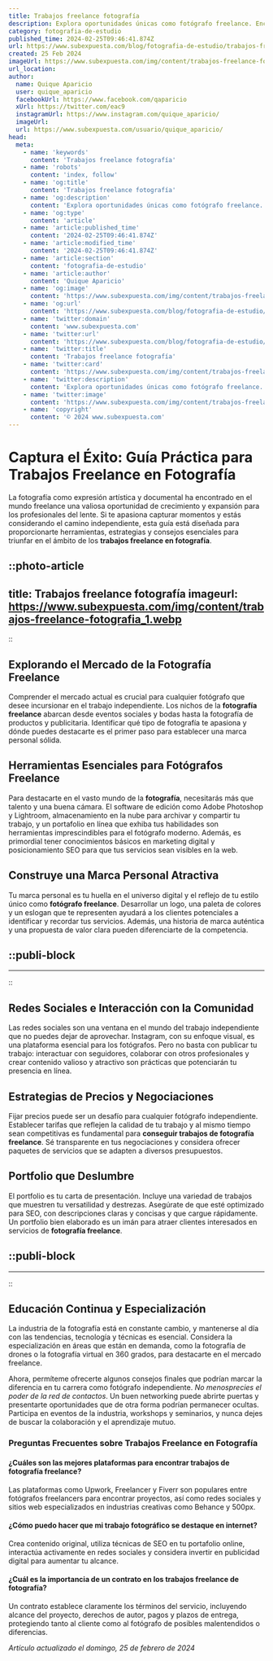 ```yaml
---
title: Trabajos freelance fotografía
description: Explora oportunidades únicas como fotógrafo freelance. Encuentra trabajos que potencien tu creatividad y libertad profesional. ¡Empieza ahora!
category: fotografia-de-estudio
published_time: 2024-02-25T09:46:41.874Z
url: https://www.subexpuesta.com/blog/fotografia-de-estudio/trabajos-freelance-fotografia
created: 25 Feb 2024
imageUrl: https://www.subexpuesta.com/img/content/trabajos-freelance-fotografia_1.webp
url_location:
author:
  name: Quique Aparicio
  user: quique_aparicio
  facebookUrl: https://www.facebook.com/qaparicio
  xUrl: https://twitter.com/eac9
  instagramUrl: https://www.instagram.com/quique_aparicio/
  imageUrl: 
  url: https://www.subexpuesta.com/usuario/quique_aparicio/
head:
  meta:
    - name: 'keywords'
      content: 'Trabajos freelance fotografía'
    - name: 'robots'
      content: 'index, follow'
    - name: 'og:title'
      content: 'Trabajos freelance fotografía'
    - name: 'og:description'
      content: 'Explora oportunidades únicas como fotógrafo freelance. Encuentra trabajos que potencien tu creatividad y libertad profesional. ¡Empieza ahora!'
    - name: 'og:type'
      content: 'article'
    - name: 'article:published_time'
      content: '2024-02-25T09:46:41.874Z'
    - name: 'article:modified_time'
      content: '2024-02-25T09:46:41.874Z'
    - name: 'article:section'
      content: 'fotografia-de-estudio'
    - name: 'article:author'
      content: 'Quique Aparicio'
    - name: 'og:image'
      content: 'https://www.subexpuesta.com/img/content/trabajos-freelance-fotografia_1.webp'
    - name: 'og:url'
      content: 'https://www.subexpuesta.com/blog/fotografia-de-estudio/trabajos-freelance-fotografia'
    - name: 'twitter:domain'
      content: 'www.subexpuesta.com'
    - name: 'twitter:url'
      content: 'https://www.subexpuesta.com/blog/fotografia-de-estudio/trabajos-freelance-fotografia'
    - name: 'twitter:title'
      content: 'Trabajos freelance fotografía'
    - name: 'twitter:card'
      content: 'https://www.subexpuesta.com/img/content/trabajos-freelance-fotografia_1.webp'
    - name: 'twitter:description'
      content: 'Explora oportunidades únicas como fotógrafo freelance. Encuentra trabajos que potencien tu creatividad y libertad profesional. ¡Empieza ahora!'
    - name: 'twitter:image'
      content: 'https://www.subexpuesta.com/img/content/trabajos-freelance-fotografia_1.webp'
    - name: 'copyright'
      content: '© 2024 www.subexpuesta.com'
---
```

# Captura el Éxito: Guía Práctica para Trabajos Freelance en Fotografía

La fotografía como expresión artística y documental ha encontrado en el mundo freelance una valiosa oportunidad de crecimiento y expansión para los profesionales del lente. Si te apasiona capturar momentos y estás considerando el camino independiente, esta guía está diseñada para proporcionarte herramientas, estrategias y consejos esenciales para triunfar en el ámbito de los **trabajos freelance en fotografía**.


::photo-article
---
title: Trabajos freelance fotografía
imageurl: https://www.subexpuesta.com/img/content/trabajos-freelance-fotografia_1.webp
---
::


## Explorando el Mercado de la Fotografía Freelance

Comprender el mercado actual es crucial para cualquier fotógrafo que desee incursionar en el trabajo independiente. Los nichos de la **fotografía freelance** abarcan desde eventos sociales y bodas hasta la fotografía de productos y publicitaria. Identificar qué tipo de fotografía te apasiona y dónde puedes destacarte es el primer paso para establecer una marca personal sólida.

## Herramientas Esenciales para Fotógrafos Freelance

Para destacarte en el vasto mundo de la **fotografía**, necesitarás más que talento y una buena cámara. El software de edición como Adobe Photoshop y Lightroom, almacenamiento en la nube para archivar y compartir tu trabajo, y un portafolio en línea que exhiba tus habilidades son herramientas imprescindibles para el fotógrafo moderno. Además, es primordial tener conocimientos básicos en marketing digital y posicionamiento SEO para que tus servicios sean visibles en la web.

## Construye una Marca Personal Atractiva

Tu marca personal es tu huella en el universo digital y el reflejo de tu estilo único como **fotógrafo freelance**. Desarrollar un logo, una paleta de colores y un eslogan que te representen ayudará a los clientes potenciales a identificar y recordar tus servicios. Además, una historia de marca auténtica y una propuesta de valor clara pueden diferenciarte de la competencia.


  ::publi-block
  ---
  ---
  ::
  
  
## Redes Sociales e Interacción con la Comunidad

Las redes sociales son una ventana en el mundo del trabajo independiente que no puedes dejar de aprovechar. Instagram, con su enfoque visual, es una plataforma esencial para los fotógrafos. Pero no basta con publicar tu trabajo: interactuar con seguidores, colaborar con otros profesionales y crear contenido valioso y atractivo son prácticas que potenciarán tu presencia en línea.

## Estrategias de Precios y Negociaciones

Fijar precios puede ser un desafío para cualquier fotógrafo independiente. Establecer tarifas que reflejen la calidad de tu trabajo y al mismo tiempo sean competitivas es fundamental para **conseguir trabajos de fotografía freelance**. Sé transparente en tus negociaciones y considera ofrecer paquetes de servicios que se adapten a diversos presupuestos.

## Portfolio que Deslumbre

El portfolio es tu carta de presentación. Incluye una variedad de trabajos que muestren tu versatilidad y destrezas. Asegúrate de que esté optimizado para SEO, con descripciones claras y concisas y que cargue rápidamente. Un portfolio bien elaborado es un imán para atraer clientes interesados en servicios de **fotografía freelance**.


  ::publi-block
  ---
  ---
  ::
  
  
## Educación Continua y Especialización

La industria de la fotografía está en constante cambio, y mantenerse al día con las tendencias, tecnología y técnicas es esencial. Considera la especialización en áreas que están en demanda, como la fotografía de drones o la fotografía virtual en 360 grados, para destacarte en el mercado freelance.

Ahora, permíteme ofrecerte algunos consejos finales que podrían marcar la diferencia en tu carrera como fotógrafo independiente. *No menosprecies el poder de la red de contactos*. Un buen networking puede abrirte puertas y presentarte oportunidades que de otra forma podrían permanecer ocultas. Participa en eventos de la industria, workshops y seminarios, y nunca dejes de buscar la colaboración y el aprendizaje mutuo.

### Preguntas Frecuentes sobre Trabajos Freelance en Fotografía

#### ¿Cuáles son las mejores plataformas para encontrar trabajos de fotografía freelance?
Las plataformas como Upwork, Freelancer y Fiverr son populares entre fotógrafos freelancers para encontrar proyectos, así como redes sociales y sitios web especializados en industrias creativas como Behance y 500px.

#### ¿Cómo puedo hacer que mi trabajo fotográfico se destaque en internet?
Crea contenido original, utiliza técnicas de SEO en tu portafolio online, interactúa activamente en redes sociales y considera invertir en publicidad digital para aumentar tu alcance.

#### ¿Cuál es la importancia de un contrato en los trabajos freelance de fotografía?
Un contrato establece claramente los términos del servicio, incluyendo alcance del proyecto, derechos de autor, pagos y plazos de entrega, protegiendo tanto al cliente como al fotógrafo de posibles malentendidos o diferencias.

_Artículo actualizado el domingo, 25 de febrero de 2024_
